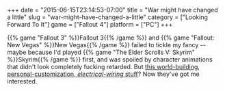 +++
date = "2015-06-15T23:14:53-07:00"
title = "War might have changed a little"
slug = "war-might-have-changed-a-little"
category = ["Looking Forward To It"]
game = ["Fallout 4"]
platform = ["PC"]
+++

{{% game "Fallout 3" %}}Fallout 3{{% /game %}} and {{% game "Fallout: New Vegas" %}}New Vegas{{% /game %}} failed to tickle my fancy -- maybe because I'd played {{% game "The Elder Scrolls V: Skyrim" %}}Skyrim{{% /game %}} first, and was spoiled by character animations that didn't look completely fucking retarded.  But <a href="http://www.vg247.com/2015/06/15/fallout-4-has-robust-crafting-customisation-and-base-building-video/">this world-building, personal-customization, <i>electrical-wiring</i> stuff</a>?  Now they've got me interested.